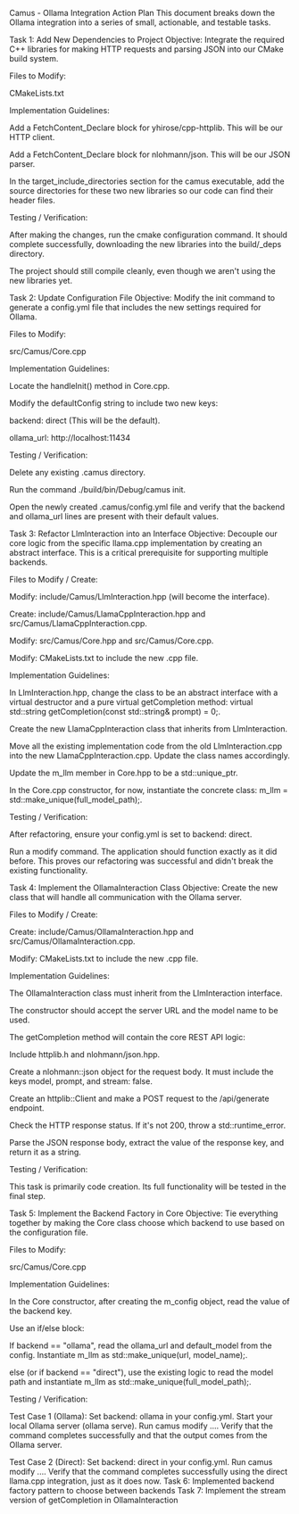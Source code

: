 Camus - Ollama Integration Action Plan
This document breaks down the Ollama integration into a series of small, actionable, and testable tasks.

Task 1: Add New Dependencies to Project
Objective: Integrate the required C++ libraries for making HTTP requests and parsing JSON into our CMake build system.

Files to Modify:

CMakeLists.txt

Implementation Guidelines:

Add a FetchContent_Declare block for yhirose/cpp-httplib. This will be our HTTP client.

Add a FetchContent_Declare block for nlohmann/json. This will be our JSON parser.

In the target_include_directories section for the camus executable, add the source directories for these two new libraries so our code can find their header files.

Testing / Verification:

After making the changes, run the cmake configuration command. It should complete successfully, downloading the new libraries into the build/_deps directory.

The project should still compile cleanly, even though we aren't using the new libraries yet.

Task 2: Update Configuration File
Objective: Modify the init command to generate a config.yml file that includes the new settings required for Ollama.

Files to Modify:

src/Camus/Core.cpp

Implementation Guidelines:

Locate the handleInit() method in Core.cpp.

Modify the defaultConfig string to include two new keys:

backend: direct (This will be the default).

ollama_url: http://localhost:11434

Testing / Verification:

Delete any existing .camus directory.

Run the command ./build/bin/Debug/camus init.

Open the newly created .camus/config.yml file and verify that the backend and ollama_url lines are present with their default values.

Task 3: Refactor LlmInteraction into an Interface
Objective: Decouple our core logic from the specific llama.cpp implementation by creating an abstract interface. This is a critical prerequisite for supporting multiple backends.

Files to Modify / Create:

Modify: include/Camus/LlmInteraction.hpp (will become the interface).

Create: include/Camus/LlamaCppInteraction.hpp and src/Camus/LlamaCppInteraction.cpp.

Modify: src/Camus/Core.hpp and src/Camus/Core.cpp.

Modify: CMakeLists.txt to include the new .cpp file.

Implementation Guidelines:

In LlmInteraction.hpp, change the class to be an abstract interface with a virtual destructor and a pure virtual getCompletion method: virtual std::string getCompletion(const std::string& prompt) = 0;.

Create the new LlamaCppInteraction class that inherits from LlmInteraction.

Move all the existing implementation code from the old LlmInteraction.cpp into the new LlamaCppInteraction.cpp. Update the class names accordingly.

Update the m_llm member in Core.hpp to be a std::unique_ptr<LlmInteraction>.

In the Core.cpp constructor, for now, instantiate the concrete class: m_llm = std::make_unique<LlamaCppInteraction>(full_model_path);.

Testing / Verification:

After refactoring, ensure your config.yml is set to backend: direct.

Run a modify command. The application should function exactly as it did before. This proves our refactoring was successful and didn't break the existing functionality.

Task 4: Implement the OllamaInteraction Class
Objective: Create the new class that will handle all communication with the Ollama server.

Files to Modify / Create:

Create: include/Camus/OllamaInteraction.hpp and src/Camus/OllamaInteraction.cpp.

Modify: CMakeLists.txt to include the new .cpp file.

Implementation Guidelines:

The OllamaInteraction class must inherit from the LlmInteraction interface.

The constructor should accept the server URL and the model name to be used.

The getCompletion method will contain the core REST API logic:

Include httplib.h and nlohmann/json.hpp.

Create a nlohmann::json object for the request body. It must include the keys model, prompt, and stream: false.

Create an httplib::Client and make a POST request to the /api/generate endpoint.

Check the HTTP response status. If it's not 200, throw a std::runtime_error.

Parse the JSON response body, extract the value of the response key, and return it as a string.

Testing / Verification:

This task is primarily code creation. Its full functionality will be tested in the final step.

Task 5: Implement the Backend Factory in Core
Objective: Tie everything together by making the Core class choose which backend to use based on the configuration file.

Files to Modify:

src/Camus/Core.cpp

Implementation Guidelines:

In the Core constructor, after creating the m_config object, read the value of the backend key.

Use an if/else block:

If backend == "ollama", read the ollama_url and default_model from the config. Instantiate m_llm as std::make_unique<OllamaInteraction>(url, model_name);.

else (or if backend == "direct"), use the existing logic to read the model path and instantiate m_llm as std::make_unique<LlamaCppInteraction>(full_model_path);.

Testing / Verification:

Test Case 1 (Ollama): Set backend: ollama in your config.yml. Start your local Ollama server (ollama serve). Run camus modify .... Verify that the command completes successfully and that the output comes from the Ollama server.

Test Case 2 (Direct): Set backend: direct in your config.yml. Run camus modify .... Verify that the command completes successfully using the direct llama.cpp integration, just as it does now.
Task 6: Implemented backend factory pattern to choose between backends
Task 7: Implement the stream version of getCompletion in OllamaInteraction